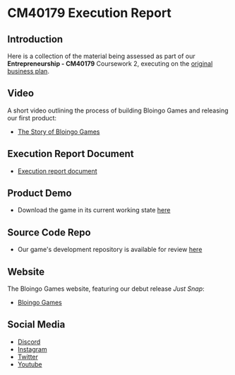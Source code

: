 # CM40179 Execution Report

## Introduction
Here is a collection of the material being assessed as part of our **Entrepreneurship - CM40179** Coursework 2, executing on the [original business plan](https://github.com/BloingoGames/Documentation).

## Video
A short video outlining the process of building Bloingo Games and releasing our first product:
- [The Story of Bloingo Games](https://www.youtube.com/watch?v=FHPIdhnSmGg) 

## Execution Report Document
- [Execution report document](https://github.com/BloingoGames/Execution-Report/blob/main/Execution%20Report%20Document.pdf)

## Product Demo
- Download the game in its current working state [here](https://github.com/BloingoGames/just-snap-public-releases/releases/tag/v0.0.1)

## Source Code Repo
- Our game's development repository is available for review [here](https://github.com/BloingoGames/just-snap)

## Website
The Bloingo Games website, featuring our debut release *Just Snap*:
- [Bloingo Games](https://bloingo.com/)

##  Social Media
- [Discord](https://discord.gg/dHcmX9GEkw)
- [Instagram](https://www.instagram.com/bloingo/)
- [Twitter](https://x.com/BloingoGames)
- [Youtube](https://www.youtube.com/@BloingoGames)
